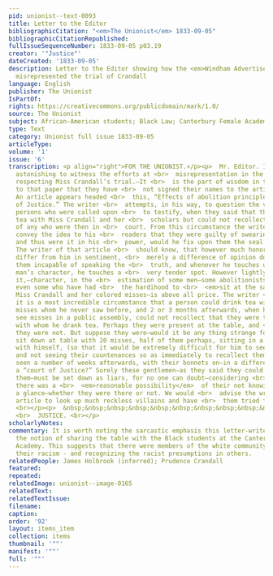 ```yaml
---
pid: unionist--text-0093
title: Letter to the Editor
bibliographicCitation: "<em>The Unionist</em> 1833-09-05"
bibliographicCitationRepublished: 
fullIssueSequenceNumber: 1833-09-05 p03.19
creator: '"Justice"'
dateCreated: '1833-09-05'
description: Letter to the Editor showing how the <em>Windham Advertiser</em> had
  misrepresented the trial of Crandall
language: English
publisher: The Unionist
IsPartOf: 
rights: https://creativecommons.org/publicdomain/mark/1.0/
source: The Unionist
subject: African-American students; Black Law; Canterbury Female Academy
type: Text
category: Unionist full issue 1833-09-05
articleType: 
volume: '1'
issue: '6'
transcription: <p align="right">FOR THE UNIONIST.</p><p>  Mr. Editor. It is truly
  astonishing to witness the efforts at <br>  misrepresentation in the last Advertiser
  respecting Miss Crandall’s trial.—It <br>  is the part of wisdom in the many correspondents
  to that paper that they have <br>  not signed their names to the articles communicated.
  An article appears headed <br>  this, “Effects of abolition principles in a Court
  of Justice.” The writer <br>  attempts, in his way, to question the veracity of
  persons who were called upon <br>  to testify, when they said that they had drank
  tea with Miss Crandall and her <br>  scholars but could not recollect the countenances
  of any who were then in <br>  court. From this circumstance the writer wishes to
  convey the idea to his <br>  readers that they were guilty of swearing falsely,
  and thus were it in his <br>  power, would he fix upon them the seal of infamy.
  The writer of that article <br>  should know, that however much honorable men may
  differ from him in sentiment, <br>  merely a difference of opinion does not render
  them incapable of speaking the <br>  truth, and whenever he touches upon an honorable
  man’s character, he touches a <br>  very tender spot. However lightly he may regard
  it,—character, in the <br>  estimation of some men—some abolitionists we trust—ay,
  even some who have had <br>  the hardihood to <br>  <em>sit at the same table</em>  with
  Miss Crandall and her colored misses—is above all price. The writer <br>  thinks
  it is a most incredible circumstance that a person could drink tea with <br>  20
  misses whom he never saw before, and 2 or 3 months afterwards, when he <br>  should
  see misses in a public assembly, could not recollect that they were the <br>  persons
  with whom he drank tea. Perhaps they were present at the table, and <br>  perhaps
  they were not. But suppose they were—would it be any thing strange for <br>  a <br>  <em>gentleman</em>  to
  sit down at table with 20 misses, half of them perhaps, sitting in a direct <br>  line
  with himself, (so that it would be extremely difficult for him to see <br>  them)
  and not seeing their countenances so as immediately to recollect them <br>  when
  seen a number of weeks afterwards, with their bonnets on—in a different <br>  attire—in
  a “court of Justice?” Surely these gentlemen—as they said they could <br>  not recollect
  them—must be set down as liars, for no one can doubt—considering <br>  the circumstances—that
  there was a <br>  <em>reasonable possibility</em>  of their not knowing them at
  a glance—whether they were there or not. We would <br>  advise the writer of that
  article to look up much reckless villains and have <br>  them tried for perjury.
  <br></p><p>  &nbsp;&nbsp;&nbsp;&nbsp;&nbsp;&nbsp;&nbsp;&nbsp;&nbsp;&nbsp;&nbsp;&nbsp;&nbsp;&nbsp;&nbsp;&nbsp;&nbsp;&nbsp;&nbsp;&nbsp;&nbsp;&nbsp;&nbsp;&nbsp;&nbsp;&nbsp;&nbsp;&nbsp;&nbsp;&nbsp;&nbsp;&nbsp;&nbsp;&nbsp;&nbsp;&nbsp;&nbsp;&nbsp;&nbsp;&nbsp;&nbsp;&nbsp;&nbsp;&nbsp;&nbsp;&nbsp;&nbsp;&nbsp;&nbsp;&nbsp;&nbsp;&nbsp;&nbsp;&nbsp;&nbsp;&nbsp;&nbsp;&nbsp;&nbsp;&nbsp;&nbsp;&nbsp;&nbsp;&nbsp;&nbsp;&nbsp;&nbsp;&nbsp;&nbsp;&nbsp;&nbsp;&nbsp;&nbsp;&nbsp;&nbsp;&nbsp;&nbsp;&nbsp;&nbsp;&nbsp;&nbsp;&nbsp;&nbsp;&nbsp;&nbsp;&nbsp;&nbsp;&nbsp;&nbsp;&nbsp;&nbsp;&nbsp;&nbsp;&nbsp;&nbsp;&nbsp;&nbsp;&nbsp;&nbsp;&nbsp;&nbsp;&nbsp;&nbsp;&nbsp;&nbsp;&nbsp;&nbsp;
  <br>  JUSTICE. <br></p>
scholarlyNotes: 
commentary: It is worth noting the sarcastic emphasis this letter-writer gives to
  the notion of sharing the table with the Black students at the Canterbury Female
  Academy. This suggests that there were members of the white community who were "unlearning"
  their racism - and recognizing the racist presumptions in others.
relatedPeople: James Holbrook (inferred); Prudence Crandall
featured: 
repeated: 
relatedImage: unionist--image-0165
relatedText: 
relatedTextIssue: 
filename: 
caption: 
order: '92'
layout: items_item
collection: items
thumbnail: '""'
manifest: '""'
full: '""'
---
```

